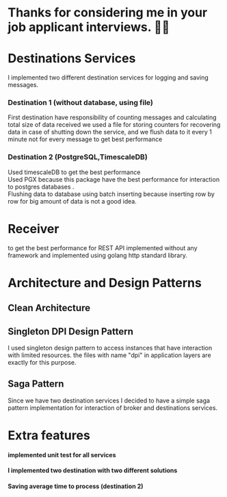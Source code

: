 # Thanks for considering me in your job applicant interviews. 🤍🙏

# Destinations Services
I implemented two different destination services for logging and saving messages. <br>
### Destination 1 (without database, using file)
First destination have responsibility of counting messages and calculating total size of data received
we used a file for storing counters for recovering data in case of shutting down the service,
and we flush data to it every 1 minute not for every message to get best performance 
### Destination 2 (PostgreSQL,TimescaleDB)
Used timescaleDB to get the best performance <br> 
Used PGX because this package have the best performance for interaction to postgres databases . <br>
Flushing data to database using batch inserting because inserting row by row for big amount of data is not a good idea.

# Receiver 
to get the best performance for REST API implemented without any framework and implemented using golang http standard library.



# Architecture and Design Patterns

## Clean Architecture

## Singleton DPI Design Pattern
I used singleton design pattern to access instances
that have interaction with limited resources.
the files with name "dpi" in application layers are exactly for this purpose.

## Saga Pattern
Since we have two destination services I decided to have a simple saga pattern implementation
for interaction of broker and destinations services.



# Extra features
#### implemented unit test for all services
#### I implemented two destination with two different solutions
#### Saving average time to process (destination 2)


